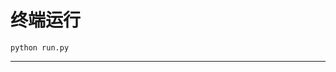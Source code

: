 # 终端运行

```shell
python run.py
```
*************************************************************************************************************************************************************************************************************************************************************************************************************************************